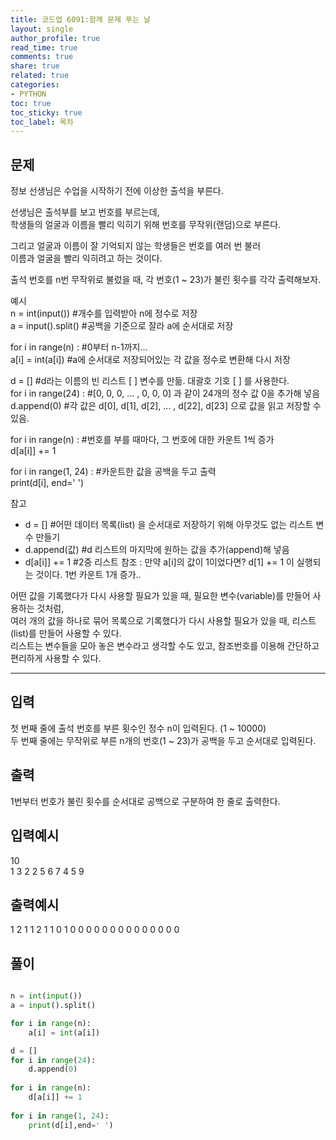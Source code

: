 ```yaml
---
title: 코드업 6091:함께 문제 푸는 날
layout: single
author_profile: true
read_time: true
comments: true
share: true
related: true
categories:
- PYTHON
toc: true
toc_sticky: true
toc_label: 목차
---
```


## 문제 
정보 선생님은 수업을 시작하기 전에 이상한 출석을 부른다.<br>

선생님은 출석부를 보고 번호를 부르는데,<br>
학생들의 얼굴과 이름을 빨리 익히기 위해 번호를 무작위(랜덤)으로 부른다.<br>

그리고 얼굴과 이름이 잘 기억되지 않는 학생들은 번호를 여러 번 불러<br>
이름과 얼굴을 빨리 익히려고 하는 것이다.<br>

출석 번호를 n번 무작위로 불렀을 때, 각 번호(1 ~ 23)가 불린 횟수를 각각 출력해보자.<br>

예시<br>
n = int(input())      #개수를 입력받아 n에 정수로 저장<br>
a = input().split()  #공백을 기준으로 잘라 a에 순서대로 저장<br>

for i in range(n) :  #0부터 n-1까지...<br>
  a[i] = int(a[i]) #a에 순서대로 저장되어있는 각 값을 정수로 변환해 다시 저장<br>

d = [] #d라는 이름의 빈 리스트 [ ] 변수를 만듦. 대괄호 기호 [  ] 를 사용한다.<br>
for i in range(24) : #[0, 0, 0, ... , 0, 0, 0] 과 같이 24개의 정수 값 0을 추가해 넣음<br>
  d.append(0) #각 값은 d[0], d[1], d[2], ... , d[22], d[23] 으로 값을 읽고 저장할 수 있음.<br>

for i in range(n) : #번호를 부를 때마다, 그 번호에 대한 카운트 1씩 증가<br>
  d[a[i]] += 1<br>

for i in range(1, 24) : #카운트한 값을 공백을 두고 출력<br>
  print(d[i], end=' ')<br>

참고<br>
- d = [] #어떤 데이터 목록(list) 을 순서대로 저장하기 위해 아무것도 없는 리스트 변수 만들기<br>
- d.append(값) #d 리스트의 마지막에 원하는 값을 추가(append)해 넣음 <br>
- d[a[i]] += 1 #2중 리스트 참조 : 만약 a[i]의 값이 1이었다면? d[1] += 1 이 실행되는 것이다. 1번 카운트 1개 증가..<br>

어떤 값을 기록했다가 다시 사용할 필요가 있을 때, 필요한 변수(variable)를 만들어 사용하는 것처럼,<br>
여러 개의 값을 하나로 묶어 목록으로 기록했다가 다시 사용할 필요가 있을 때, 리스트(list)를 만들어 사용할 수 있다.<br>
리스트는 변수들을 모아 놓은 변수라고 생각할 수도 있고, 참조번호를 이용해 간단하고 편리하게 사용할 수 있다.<br>

------

## 입력
첫 번째 줄에 출석 번호를 부른 횟수인 정수 n이 입력된다. (1 ~ 10000)<br>
두 번째 줄에는 무작위로 부른 n개의 번호(1 ~ 23)가 공백을 두고 순서대로 입력된다.<br>

## 출력
1번부터 번호가 불린 횟수를 순서대로 공백으로 구분하여 한 줄로 출력한다.<br>

## 입력예시
10 <br>
1 3 2 2 5 6 7 4 5 9<br>

## 출력예시
1 2 1 1 2 1 1 0 1 0 0 0 0 0 0 0 0 0 0 0 0 0 0



## 풀이
```python

n = int(input())
a = input().split()

for i in range(n):
    a[i] = int(a[i])

d = []
for i in range(24):
    d.append(0)
    
for i in range(n):
    d[a[i]] += 1 
    
for i in range(1, 24):
    print(d[i],end=' ')



```
